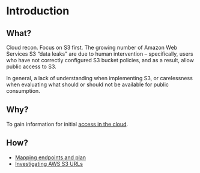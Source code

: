 # Introduction

## What?

Cloud recon. Focus on S3 first. The growing number of Amazon Web Services S3 “data leaks” are due to human 
intervention – specifically, users who have not correctly configured S3 bucket policies, and as a result, 
allow public access to S3.

In general, a lack of understanding when implementing S3, or carelessness when evaluating what should or should 
not be available for public consumption.

## Why?

To gain information for initial [access in the cloud](red-cloud:index).

## How?

* [Mapping endpoints and plan](map.md)
* [Investigating AWS S3 URLs](s3-urls.md)

